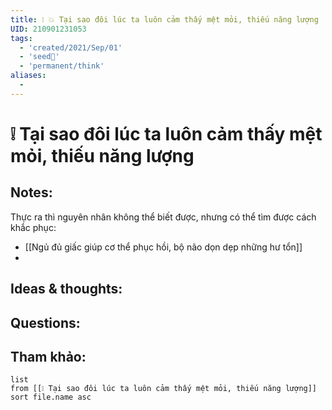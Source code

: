 ```yaml
---
title: ❕ 💥 Tại sao đôi lúc ta luôn cảm thấy mệt mỏi, thiếu năng lượng
UID: 210901231053
tags:
  - 'created/2021/Sep/01'
  - 'seed🥜'
  - 'permanent/think'
aliases:
  - 
---
```

# ❕ Tại sao đôi lúc ta luôn cảm thấy mệt mỏi, thiếu năng lượng

## Notes:
Thực ra thì nguyên nhân không thể biết được, nhưng có thể tìm được cách khắc phục:
- [[Ngủ đủ giấc giúp cơ thể phục hồi, bộ não dọn dẹp những hư tổn]]
- 

## Ideas & thoughts:

## Questions:


## Tham khảo:
```dataview
list
from [[❕ Tại sao đôi lúc ta luôn cảm thấy mệt mỏi, thiếu năng lượng]]
sort file.name asc
```